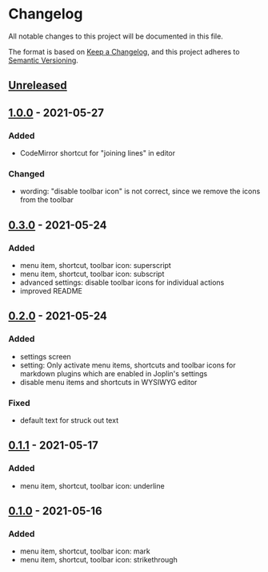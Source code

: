 # Changelog
All notable changes to this project will be documented in this file.

The format is based on [Keep a Changelog](https://keepachangelog.com/en/1.0.0/),
and this project adheres to [Semantic Versioning](https://semver.org/spec/v2.0.0.html).

## [Unreleased]

## [1.0.0] - 2021-05-27
### Added
- CodeMirror shortcut for "joining lines" in editor

### Changed
- wording: "disable toolbar icon" is not correct, since we remove the icons from the toolbar

## [0.3.0] - 2021-05-24
### Added
- menu item, shortcut, toolbar icon: superscript
- menu item, shortcut, toolbar icon: subscript
- advanced settings: disable toolbar icons for individual actions
- improved README
## [0.2.0] - 2021-05-24
### Added
- settings screen
- setting: Only activate menu items, shortcuts and toolbar icons for markdown plugins which are enabled in Joplin's settings
- disable menu items and shortcuts in WYSIWYG editor

### Fixed
- default text for struck out text

## [0.1.1] - 2021-05-17
### Added
- menu item, shortcut, toolbar icon: underline

## [0.1.0] - 2021-05-16
### Added
- menu item, shortcut, toolbar icon: mark
- menu item, shortcut, toolbar icon: strikethrough

[Unreleased]: https://github.com/tessus/joplin-plugin-menu-shortcut-toolbar/compare/1.0.0...HEAD
[1.0.0]: https://github.com/tessus/joplin-plugin-menu-shortcut-toolbar/compare/0.3.0...1.0.0
[0.3.0]: https://github.com/tessus/joplin-plugin-menu-shortcut-toolbar/compare/0.2.0...0.3.0
[0.2.0]: https://github.com/tessus/joplin-plugin-menu-shortcut-toolbar/compare/0.1.1...0.2.0
[0.1.1]: https://github.com/tessus/joplin-plugin-menu-shortcut-toolbar/compare/0.1.0...0.1.1
[0.1.0]: https://github.com/tessus/joplin-plugin-menu-shortcut-toolbar/releases/tag/0.1.0
